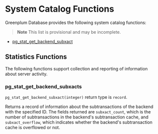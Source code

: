 # System Catalog Functions

Greenplum Database provides the following system catalog functions:

> **Note** This list is provisional and may be incomplete.

-   [pg_stat_get_backend_subxact](#pg_stat_get_backend_subxact)

## <a id="statistics"></a>Statistics Functions

The following functions support collection and reporting of information about server activity.

### <a id="pg_stat_get_backend_subxact"></a>pg_stat_get_backend_subxacts

`pg_stat_get_backend_subxact(integer)` return type is `record`.

Returns a record of information about the subtransactions of the backend with the specified ID. The fields returned are `subxact_count`, which is the number of subtransactions in the backend's subtransaction cache, and `subxact_overflow`, which indicates whether the backend's subtransaction cache is overflowed or not.
